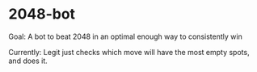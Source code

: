 # 2048-bot
Goal: A bot to beat 2048 in an optimal enough way to consistently win

Currently: Legit just checks which move will have the most empty spots, and does it. 

